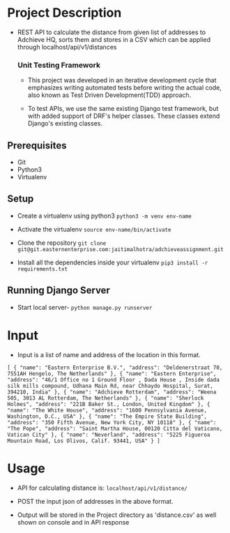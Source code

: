 # Project Description

* REST API to calculate the distance from given list of addresses to Adchieve HQ, sorts them and stores in a CSV which can be applied through localhost/api/v1/distances

    ### Unit Testing Framework
    * This project was developed in an iterative development cycle that emphasizes writing automated tests before writing the actual code, also known as Test Driven Development(TDD) approach.
      
    * To test APIs, we use the same existing Django test framework, but with added support of DRF's helper classes. These classes extend Django's existing classes.

## Prerequisites

* Git
* Python3
* Virtualenv

## Setup

* Create a virtualenv using python3 `python3 -m venv env-name`

* Activate the virtualenv  `source env-name/bin/activate`

* Clone the repository `git clone git@git.easternenterprise.com:jaitimalhotra/adchieveassignment.git`  

* Install all the dependencies inside your virtualenv `pip3 install -r requirements.txt` 

## Running Django Server
* Start local server- `python manage.py runserver`

# Input

* Input is a list of name and address of the location in this format.

`[
        {
            "name": "Eastern Enterprise B.V.",
            "address": "Deldenerstraat 70, 7551AH Hengelo, The Netherlands"
        },
        {
            "name": "Eastern Enterprise",
            "address": "46/1 Office no 1 Ground Floor , Dada House , Inside dada silk mills compound, Udhana Main Rd, near Chhaydo Hospital, Surat, 394210, India"
        },
        {
            "name": "Adchieve Rotterdam",
            "address": "Weena 505, 3013 AL Rotterdam, The Netherlands"
        },
        {
            "name": "Sherlock Holmes",
            "address": "221B Baker St., London, United Kingdom"
        },
        {
            "name": "The White House",
            "address": "1600 Pennsylvania Avenue, Washington, D.C., USA"
        },
        {
            "name": "The Empire State Building",
            "address": "350 Fifth Avenue, New York City, NY 10118"
        },
        {
            "name": "The Pope",
            "address": "Saint Martha House, 00120 Citta del Vaticano, Vatican City"
        },
        {
            "name": "Neverland",
            "address": "5225 Figueroa Mountain Road, Los Olivos, Calif. 93441, USA"
        }
    ]
`

# Usage

* API for calculating distance is:
`localhost/api/v1/distance/`

* POST the input json of addresses in the above format. 

* Output will be stored in the Project directory as 'distance.csv' as well shown on console and in API response